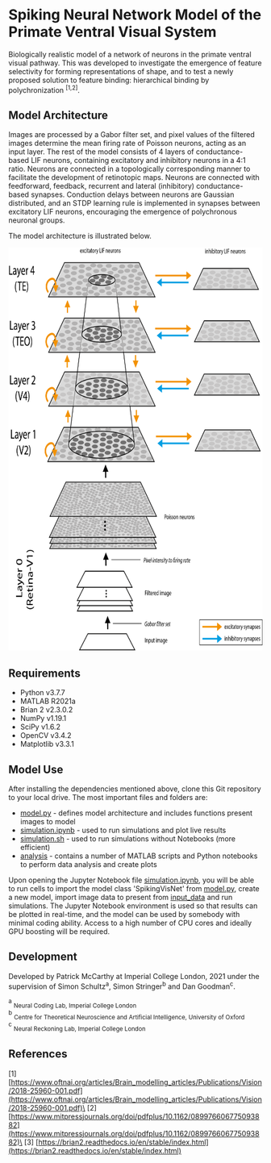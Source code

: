 # Spiking Neural Network Model of the Primate Ventral Visual System

Biologically realistic model of a network of neurons in the primate ventral visual pathway. This was developed to investigate the emergence of feature selectivity for forming representations of shape, and to test a newly proposed solution to feature binding: hierarchical binding by polychronization <sup>[1,2]</sup>.

## Model Architecture

Images are processed by a Gabor filter set, and pixel values of the filtered images determine the mean firing rate of Poisson neurons, acting as an input layer. The rest of the model consists of 4 layers of conductance-based LIF neurons, containing excitatory and inhibitory neurons in a 4:1 ratio. Neurons are connected in a topologically corresponding manner to facilitate the development of retinotopic maps. Neurons are connected with feedforward, feedback, recurrent and lateral (inhibitory) conductance-based synapses. Conduction delays between neurons are Gaussian distributed, and an STDP learning rule is implemented in synapses between excitatory LIF neurons, encouraging the emergence of polychronous neuronal groups. 

The model architecture is illustrated below.

<img src="https://github.com/patmccarthy1/spiking-PVVS-model/blob/master/misc/architecture.png" data-canonical-src="https://github.com/patmccarthy1/spiking-PVVS-model/blob/master/misc/architecture.png" height="800" />

## Requirements

* Python v3.7.7
* MATLAB R2021a
* Brian 2 v2.3.0.2
* NumPy v1.19.1
* SciPy v1.6.2
* OpenCV v3.4.2
* Matplotlib v3.3.1

## Model Use

After installing the dependencies mentioned above, clone this Git repository to your local drive. The most important files and folders are:

* [model.py](https://github.com/patmccarthy1/spiking-PVVS-model/blob/master/model.py) - defines model architecture and includes functions present images to model
* [simulation.ipynb](https://github.com/patmccarthy1/spiking-PVVS-model/blob/master/simulation.py) - used to run simulations and plot live results
* [simulation.sh](https://github.com/patmccarthy1/spiking-PVVS-model/blob/master/simulation.sh) - used to run simulations without Notebooks (more efficient) 
* [analysis](https://github.com/patmccarthy1/spiking-PVVS-model/blob/master/analysis) - contains a number of MATLAB scripts and Python notebooks to perform data analysis and create plots

Upon opening the Jupyter Notebook file [simulation.ipynb](https://github.com/patmccarthy1/spiking-PVVS-model/blob/master/simulation.py), you will be able to run cells to import the model class 'SpikingVisNet' from [model.py](https://github.com/patmccarthy1/spiking-PVVS-model/blob/master/model.py), create a new model, 
import image data to present from [input_data](https://github.com/patmccarthy1/spiking-PVVS-model/blob/master/input_data) and run simulations. The Jupyter Notebook environment is used so that results can be plotted in real-time, and the model can be used by somebody with minimal coding ability. Access to a high number of CPU cores and ideally GPU boosting will be required.

## Development
Developed by Patrick McCarthy at Imperial College London, 2021 under the supervision of Simon Schultz<sup>a</sup>, Simon Stringer<sup>b</sup> and Dan Goodman<sup>c</sup>.

<sup>a</sup> <sub>Neural Coding Lab, Imperial College London</sub>\
<sup>b</sup> <sub>Centre for Theoretical Neuroscience and Artificial Intelligence, University of Oxford</sub>\
<sup>c</sup> <sub>Neural Reckoning Lab, Imperial College London</sub>
## References

[1] [https://www.oftnai.org/articles/Brain_modelling_articles/Publications/Vision/2018-25960-001.pdf](https://www.oftnai.org/articles/Brain_modelling_articles/Publications/Vision/2018-25960-001.pdf)\
[2] [https://www.mitpressjournals.org/doi/pdfplus/10.1162/089976606775093882](https://www.mitpressjournals.org/doi/pdfplus/10.1162/089976606775093882)\
[3] [https://brian2.readthedocs.io/en/stable/index.html](https://brian2.readthedocs.io/en/stable/index.html)
